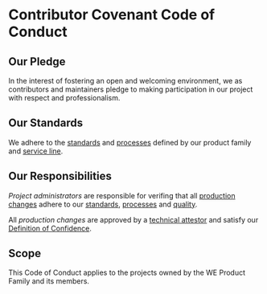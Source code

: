 # Contributor Covenant Code of Conduct

## Our Pledge

In the interest of fostering an open and welcoming environment, we as contributors and maintainers pledge to making participation in our project with respect and professionalism.

## Our Standards

We adhere to the [standards](https://kb.extendhealth.com/x/ua5aCg) and [processes](https://kb.extendhealth.com/x/p4Q9D) defined by our product family and [service line](https://kb.extendhealth.com/x/3oMnEQ).

## Our Responsibilities

_Project administrators_ are responsible for verifing that all [production changes](https://kb.extendhealth.com/x/5AZmEQ) adhere to our [standards](https://kb.extendhealth.com/x/ua5aCg), [processes](https://kb.extendhealth.com/x/p4Q9D) and [quality](https://kb.extendhealth.com/x/jcFaCg).  

All _production changes_ are approved by a [technical attestor](https://kb.extendhealth.com/x/2gZmEQ) and satisfy our [Definition of Confidence](https://kb.extendhealth.com/x/jcFaCg).

## Scope

This Code of Conduct applies to the projects owned by the WE Product Family and its members.
